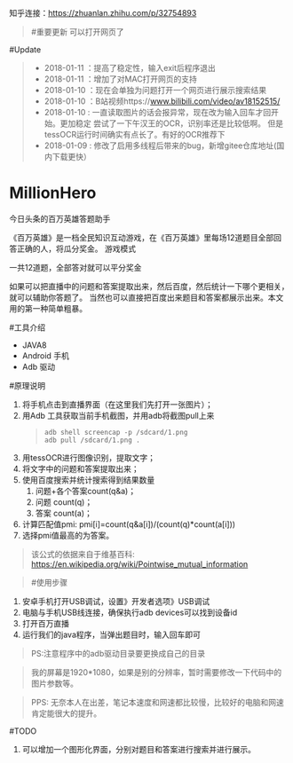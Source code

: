 知乎连接：https://zhuanlan.zhihu.com/p/32754893
>#重要更新 可以打开网页了

  #Update
>*  2018-01-11 ：提高了稳定性，输入exit后程序退出
>*  2018-01-11 ：增加了对MAC打开网页的支持
>*  2018-01-10 ：现在会单独为问题打开一个网页进行展示搜索结果
>*  2018-01-10 ：B站视频https://www.bilibili.com/video/av18152515/
>*  2018-01-10 : 一直读取图片的话会报异常，现在改为输入回车才回开始。更加稳定
>             尝试了一下午汉王的OCR，识别率还是比较低啊。
>             但是tessOCR运行时间确实有点长了。有好的OCR推荐下
>*  2018-01-09 : 修改了启用多线程后带来的bug，新增gitee仓库地址(国内下载更快）

# MillionHero
今日头条的百万英雄答题助手

《百万英雄》是一档全民知识互动游戏，在《百万英雄》里每场12道题目全部回答正确的人，将瓜分奖金。
游戏模式
  
  一共12道题，全部答对就可以平分奖金

如果可以把直播中的问题和答案提取出来，然后百度，然后统计一下哪个更相关，就可以辅助你答题了。
当然也可以直接把百度出来题目和答案都展示出来。本文用的第一种简单粗暴。

#工具介绍
* JAVA8
* Android 手机
* Adb 驱动

#原理说明

1. 将手机点击到直播界面（在这里我们先打开一张图片）；
2. 用Adb 工具获取当前手机截图，并用adb将截图pull上来
   >     adb shell screencap -p /sdcard/1.png
   >     adb pull /sdcard/1.png .
3. 用tessOCR进行图像识别，提取文字；
4. 将文字中的问题和答案提取出来；
5. 使用百度搜索并统计搜索得到结果数量
   1. 问题+各个答案count(q&a)；
   2. 问题 count(q)；
   3. 答案 count(a)；
6. 计算匹配值pmi: pmi[i]=count(q&a[i])/(count(q)*count(a[i]))
7. 选择pmi值最高的为答案。
> 该公式的依据来自于维基百科:
      https://en.wikipedia.org/wiki/Pointwise_mutual_information
      
>#使用步骤
1. 安卓手机打开USB调试，设置》开发者选项》USB调试
2. 电脑与手机USB线连接，确保执行adb devices可以找到设备id
3. 打开百万直播
4. 运行我们的java程序，当弹出题目时，输入回车即可

  
>PS:注意程序中的adb驱动目录要更换成自己的目录
  
  > 我的屏幕是1920*1080，如果是别的分辨率，暂时需要修改一下代码中的图片参数等。
    

>PPS:
  无奈本人在出差，笔记本速度和网速都比较慢，比较好的电脑和网速肯定能很大的提升。
  
#TODO
1. 可以增加一个图形化界面，分别对题目和答案进行搜索并进行展示。
